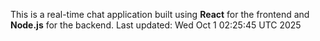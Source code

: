 This is a real-time chat application built using **React** for the frontend and **Node.js** for the backend.
Last updated: Wed Oct  1 02:25:45 UTC 2025
